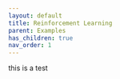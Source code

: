 ```yaml
---
layout: default
title: Reinforcement Learning
parent: Examples
has_children: true
nav_order: 1
---
```


this is a test
